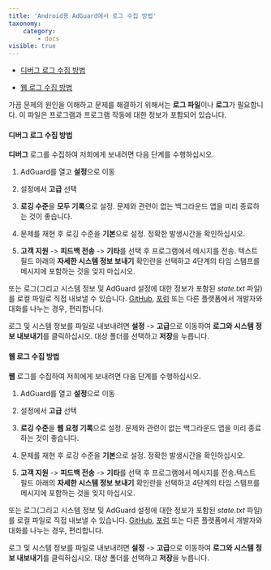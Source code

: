```yaml
---
title: 'Android용 AdGuard에서 로그 수집 방법'
taxonomy:
    category:
        - docs
visible: true
---
```


* [디버그 로그 수집 방법](#debug)

* [웹 로그 수집 방법](#web)

가끔 문제의 원인을 이해하고 문제를 해결하기 위해서는 **로그 파일**이나 **로그**가 필요합니다. 이 파일은 프로그램과 프로그램 작동에 대한 정보가 포함되어 있습니다.

<a id="debug"></a>

#### 디버그 로그 수집 방법

**디버그** 로그를 수집하여 저희에게 보내려면 다음 단계를 수행하십시오.

1. AdGuard를 열고 **설정**으로 이동

2. 설정에서 **고급** 선택

3. **로깅 수준**을 **모두 기록**으로 설정. 문제와 관련이 없는 백그라운드 앱을 미리 종료하는 것이 좋습니다.

4. 문제를 재현 후 로깅 수준을 **기본**으로 설정. 정확한 발생시간을 확인하십시오.

5. **고객 지원** -> **피드백 전송** -> **기타**를 선택 후 프로그램에서 메시지를 전송. 텍스트 필드 아래의 **자세한 시스템 정보 보내기** 확인란을 선택하고 4단계의 타임 스탬프를 메시지에 포함하는 것을 잊지 마십시오.

또는 로그(그리고 시스템 정보 및 AdGuard 설정에 대한 정보가 포함된 *state.txt* 파일)를 로컬 파일로 직접 내보낼 수 있습니다. [GitHub](https://github.com/Adguardteam/), [포럼](https://forum.adguard.com/) 또는 다른 플랫폼에서 개발자와 대화를 나누는 경우, 편리합니다.

로그 및 시스템 정보를 파일로 내보내려면 **설정** -> **고급**으로 이동하여 **로그와 시스템 정보 내보내기**를 클릭하십시오. 대상 폴더를 선택하고 **저장**을 누릅니다. 


<a id="web"></a>

#### 웹 로그 수집 방법

**웹** 로그를 수집하여 저희에게 보내려면 다음 단계를 수행하십시오.

1. AdGuard를 열고 **설정**으로 이동

2. 설정에서 **고급** 선택

3. **로깅 수준**을 **웹 요청 기록**으로 설정. 문제와 관련이 없는 백그라운드 앱을 미리 종료하는 것이 좋습니다.

4. 문제를 재현 후 로깅 수준을 **기본**으로 설정. 정확한 발생시간을 확인하십시오.

5. **고객 지원** -> **피드백 전송** -> **기타**를 선택 후 프로그램에서 메시지를 전송.텍스트 필드 아래의 **자세한 시스템 정보 보내기** 확인란을 선택하고 4단계의 타임 스탬프를 메시지에 포함하는 것을 잊지 마십시오.

또는 로그(그리고 시스템 정보 및 AdGuard 설정에 대한 정보가 포함된 *state.txt* 파일)를 로컬 파일로 직접 내보낼 수 있습니다. [GitHub](https://github.com/Adguardteam/), [포럼](https://forum.adguard.com/) 또는 다른 플랫폼에서 개발자와 대화를 나누는 경우, 편리합니다.

로그 및 시스템 정보를 파일로 내보내려면 **설정** -> **고급**으로 이동하여 **로그와 시스템 정보 내보내기**를 클릭하십시오. 대상 폴더를 선택하고 **저장**을 누릅니다. 

<br>
<br>
<br>
<br>
<br>
